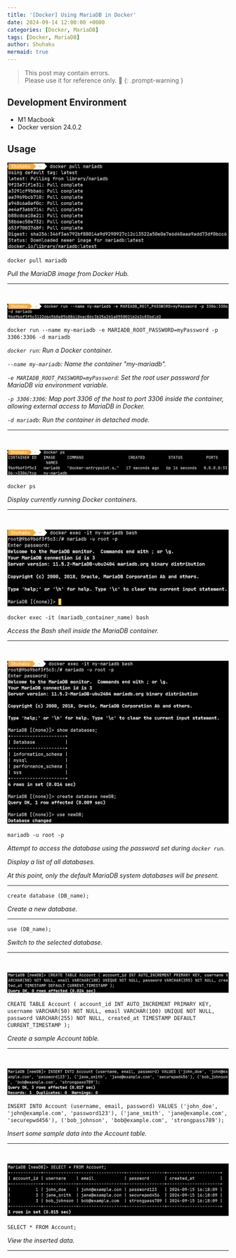 ```yaml
---
title: '[Docker] Using MariaDB in Docker'
date: 2024-09-14 12:00:00 +0000
categories: [Docker, MariaDB]
tags: [Docker, MariaDB]
author: Shuhaku
mermaid: true
---
```


> This post may contain errors.  
> Please use it for reference only. 🥹
{: .prompt-warning }

## Development Environment

* M1 Macbook
* Docker version 24.0.2

## Usage

![1_docker_pull](/assets/img/dev/2024-09-14/1_docker_pull.png)

```
docker pull mariadb
```

_Pull the MariaDB image from Docker Hub._

---

<br>

![2_docker_run](/assets/img/dev/2024-09-14/2_docker_run.png)

```
docker run --name my-mariadb -e MARIADB_ROOT_PASSWORD=myPassword -p 3306:3306 -d mariadb
```

_`docker run`: Run a Docker container._

_`--name my-mariadb`: Name the container "my-mariadb"._

_`-e MARIADB_ROOT_PASSWORD=myPassword`: Set the root user password for MariaDB via environment variable._

_`-p 3306:3306`: Map port 3306 of the host to port 3306 inside the container, allowing external access to MariaDB in Docker._

_`-d mariadb`: Run the container in detached mode._

---

<br>

![3_docker_ps](/assets/img/dev/2024-09-14/3_docker_ps.png)

```
docker ps
```

_Display currently running Docker containers._

---

<br>

![4_docker_exec](/assets/img/dev/2024-09-14/4_docker_exec.png)

```
docker exec -it (mariadb_container_name) bash
```

_Access the Bash shell inside the MariaDB container._

---

<br>

![5_mariadb](/assets/img/dev/2024-09-14/5_mariadb.png)

```
mariadb -u root -p
```

_Attempt to access the database using the password set during `docker run`._

_Display a list of all databases._

_At this point, only the default MariaDB system databases will be present._

---

```
create database (DB_name);
```

_Create a new database._

---

```
use (DB_name);
```

_Switch to the selected database._

---

<br>

![6_create_table](/assets/img/dev/2024-09-14/6_create_table.png)

```
CREATE TABLE Account ( account_id INT AUTO_INCREMENT PRIMARY KEY, username VARCHAR(50) NOT NULL, email VARCHAR(100) UNIQUE NOT NULL, password VARCHAR(255) NOT NULL, created_at TIMESTAMP DEFAULT CURRENT_TIMESTAMP );
```

_Create a sample Account table._

---

<br>

![7_insert_db](/assets/img/dev/2024-09-14/7_insert_db.png)

```
INSERT INTO Account (username, email, password) VALUES ('john_doe', 'john@example.com', 'password123'), ('jane_smith', 'jane@example.com', 'securepwd456'), ('bob_johnson', 'bob@example.com', 'strongpass789');
```


_Insert some sample data into the Account table._

---

<br>

![8_select_db](/assets/img/dev/2024-09-14/8_select_db.png)

```
SELECT * FROM Account;
```

_View the inserted data._

---
